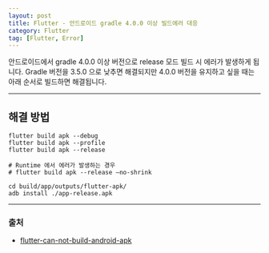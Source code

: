 ```yaml
---
layout: post
title: Flutter - 안드로이드 gradle 4.0.0 이상 빌드에러 대응
category: Flutter
tag: [Flutter, Error]
---
```


안드로이드에서 gradle 4.0.0 이상 버전으로 release 모드 빌드 시 에러가 발생하게 됩니다. Gradle 버전을 3.5.0 으로 낮추면 해결되지만 4.0.0 버전을 유지하고 싶을 때는 아래 순서로 빌드하면 해결됩니다.

***

## 해결 방법
```
flutter build apk --debug
flutter build apk --profile
flutter build apk --release

# Runtime 에서 에러가 발생하는 경우
# flutter build apk --release —no-shrink

cd build/app/outputs/flutter-apk/
adb install ./app-release.apk
```

***
### 출처
- [flutter-can-not-build-android-apk](https://stackoverflow.com/questions/62394034/flutter-can-not-build-android-apk)